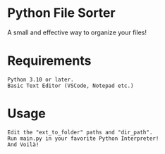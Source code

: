 # Python File Sorter
A small and effective way to organize your files!

# Requirements
```
Python 3.10 or later.
Basic Text Editor (VSCode, Notepad etc.)
```
# Usage
```
Edit the "ext_to_folder" paths and "dir_path".
Run main.py in your favorite Python Interpreter!
And Voilà!
```


